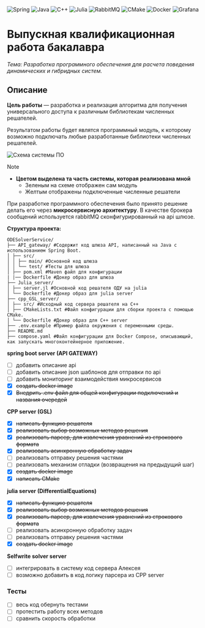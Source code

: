 ![Spring](https://img.shields.io/badge/spring-%236DB33F.svg?style=for-the-badge&logo=spring&logoColor=white)
![Java](https://img.shields.io/badge/java-%23ED8B00.svg?style=for-the-badge&logo=openjdk&logoColor=white)
![C++](https://img.shields.io/badge/c++-%2300599C.svg?style=for-the-badge&logo=c%2B%2B&logoColor=white)
![Julia](https://img.shields.io/badge/-Julia-9558B2?style=for-the-badge&logo=julia&logoColor=white)
![RabbitMQ](https://img.shields.io/badge/Rabbitmq-FF6600?style=for-the-badge&logo=rabbitmq&logoColor=white)
![CMake](https://img.shields.io/badge/CMake-%23008FBA.svg?style=for-the-badge&logo=cmake&logoColor=white)
![Docker](https://img.shields.io/badge/docker-%230db7ed.svg?style=for-the-badge&logo=docker&logoColor=white)
![Grafana](https://img.shields.io/badge/grafana-%23F46800.svg?style=for-the-badge&logo=grafana&logoColor=white)

# Выпускная квалификационная работа бакалавра

_Тема: Разработка программного обеспечения для расчета поведения динамических и гибридных систем._

## Описание

**Цель работы** — разработка и реализация алгоритма для получения универсального доступа к различным библиотекам численных решателей.

Результатом работы будет являтся программный модуль, к которому возможно подключать любые разработанные библиотеки численных решателей.

![Схема системы ПО](https://github.com/user-attachments/assets/ef51008a-f6eb-40ef-af63-251c53e1cb1e)

> [!NOTE]
>
> - **Цветом выделена та часть системы, которая реализована мной**
>   - Зеленым на схеме отображен сам модуль
>   - Желтым отображены подключенные численные решатели

При разработке программного обеспечения было принято решение делать его через **микросервисную архитектуру**.
В качестве брокера сообщений используется rabbitMQ сконфигурированный на api шлюзе.

**Структура проекта:**

```
ODESolverService/
├── API_gateway/ #Содержит код шлюза API, написанный на Java с использованием Spring Boot.
│ ├── src/
│ │ ├── main/ #Основной код шлюза
│ │ └── test/ #Тесты для шлюза
│ ├── pom.xml #Maven файл для конфигурации
| |── Dockerfile #Докер образ для шлюза
├── Julia_server/
│ ├── server.jl #Основной код решателя ОДУ на julia
│ └── Dockerfile #Докер образ для julia server
├── cpp_GSL_server/
│ ├── src/ #Исходный код сервера решателя на C++
│ ├── CMakeLists.txt #Файл конфигурации для сборки проекта с помощью CMake.
│ └── Dockerfile #Докер образ для C++ server
├── .env.example #Пример файла окружения с переменными среды.
├── README.md
├── compose.yaml #Файл конфигурации для Docker Compose, описывающий, как запускать многоконтейнерное приложение.
```
**spring boot server (API GATEWAY)**

- [ ] добавить описание api
- [ ] добавить описание json шаблонов для отправки по api
- [ ] добавить мониторинг взаимодействия микросервисов
- [x] ~~создать docker image~~
- [x] ~~Внедрить .env файл для общей конфигурации подключений и названия очередей~~

**CPP server (GSL)**

- [x] ~~написать функцию решателя~~
- [x] ~~реализовать выбор возможных методов решения~~
- [x] ~~реализовать парсер, для извлечения уравнений из строкового формата~~
- [x] ~~реализовать асинхронную обработку задач~~
- [ ] реализовать отправку решения частями
- [ ] реализовать механизм отладки (возвращения на предыдущий шаг)
- [x] ~~создать docker image~~
- [x] ~~написать CMake~~

**julia server (DifferentialEquations)**

- [x] ~~написать функцию решателя~~
- [x] ~~реализовать выбор возможных методов решения~~
- [x] ~~реализовать парсер, для извлечения уравнений из строкового формата~~
- [ ] реализовать асинхронную обработку задач
- [ ] реализовать отправку решения частями
- [x] ~~создать docker image~~

**Selfwrite solver server**

- [ ] интегрировать в систему код сервера Алексея
- [ ] возможно добавить в код логику парсера из CPP server

### Тесты

- [ ] весь код обернуть тестами
- [ ] протестить работу всех методов
- [ ] сравнить скорость обработки

